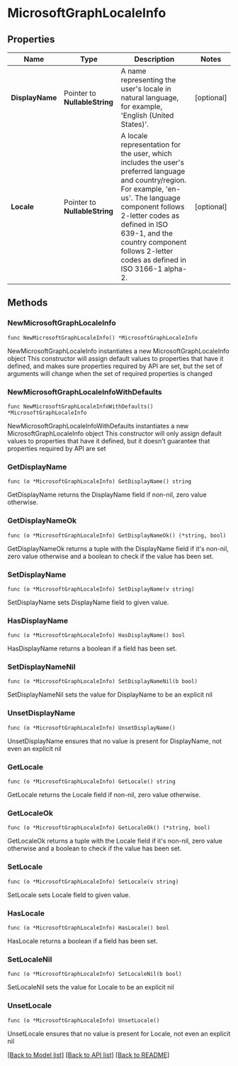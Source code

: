 # MicrosoftGraphLocaleInfo

## Properties

Name | Type | Description | Notes
------------ | ------------- | ------------- | -------------
**DisplayName** | Pointer to **NullableString** | A name representing the user&#39;s locale in natural language, for example, &#39;English (United States)&#39;. | [optional] 
**Locale** | Pointer to **NullableString** | A locale representation for the user, which includes the user&#39;s preferred language and country/region. For example, &#39;en-us&#39;. The language component follows 2-letter codes as defined in ISO 639-1, and the country component follows 2-letter codes as defined in ISO 3166-1 alpha-2. | [optional] 

## Methods

### NewMicrosoftGraphLocaleInfo

`func NewMicrosoftGraphLocaleInfo() *MicrosoftGraphLocaleInfo`

NewMicrosoftGraphLocaleInfo instantiates a new MicrosoftGraphLocaleInfo object
This constructor will assign default values to properties that have it defined,
and makes sure properties required by API are set, but the set of arguments
will change when the set of required properties is changed

### NewMicrosoftGraphLocaleInfoWithDefaults

`func NewMicrosoftGraphLocaleInfoWithDefaults() *MicrosoftGraphLocaleInfo`

NewMicrosoftGraphLocaleInfoWithDefaults instantiates a new MicrosoftGraphLocaleInfo object
This constructor will only assign default values to properties that have it defined,
but it doesn't guarantee that properties required by API are set

### GetDisplayName

`func (o *MicrosoftGraphLocaleInfo) GetDisplayName() string`

GetDisplayName returns the DisplayName field if non-nil, zero value otherwise.

### GetDisplayNameOk

`func (o *MicrosoftGraphLocaleInfo) GetDisplayNameOk() (*string, bool)`

GetDisplayNameOk returns a tuple with the DisplayName field if it's non-nil, zero value otherwise
and a boolean to check if the value has been set.

### SetDisplayName

`func (o *MicrosoftGraphLocaleInfo) SetDisplayName(v string)`

SetDisplayName sets DisplayName field to given value.

### HasDisplayName

`func (o *MicrosoftGraphLocaleInfo) HasDisplayName() bool`

HasDisplayName returns a boolean if a field has been set.

### SetDisplayNameNil

`func (o *MicrosoftGraphLocaleInfo) SetDisplayNameNil(b bool)`

 SetDisplayNameNil sets the value for DisplayName to be an explicit nil

### UnsetDisplayName
`func (o *MicrosoftGraphLocaleInfo) UnsetDisplayName()`

UnsetDisplayName ensures that no value is present for DisplayName, not even an explicit nil
### GetLocale

`func (o *MicrosoftGraphLocaleInfo) GetLocale() string`

GetLocale returns the Locale field if non-nil, zero value otherwise.

### GetLocaleOk

`func (o *MicrosoftGraphLocaleInfo) GetLocaleOk() (*string, bool)`

GetLocaleOk returns a tuple with the Locale field if it's non-nil, zero value otherwise
and a boolean to check if the value has been set.

### SetLocale

`func (o *MicrosoftGraphLocaleInfo) SetLocale(v string)`

SetLocale sets Locale field to given value.

### HasLocale

`func (o *MicrosoftGraphLocaleInfo) HasLocale() bool`

HasLocale returns a boolean if a field has been set.

### SetLocaleNil

`func (o *MicrosoftGraphLocaleInfo) SetLocaleNil(b bool)`

 SetLocaleNil sets the value for Locale to be an explicit nil

### UnsetLocale
`func (o *MicrosoftGraphLocaleInfo) UnsetLocale()`

UnsetLocale ensures that no value is present for Locale, not even an explicit nil

[[Back to Model list]](../README.md#documentation-for-models) [[Back to API list]](../README.md#documentation-for-api-endpoints) [[Back to README]](../README.md)


